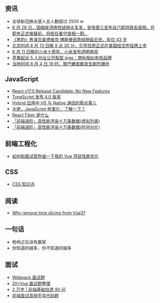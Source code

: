 ## 资讯

- 全球新冠肺炎感人总人数超过 2500 w
- [8 月 28 日，因痼疾溃疡性结肠炎复发，安倍晋三宣布自己即将辞去首相，在职务正式接替前，将担任看守首相一职。](https://zh.wikipedia.org/wiki/%E5%AE%89%E5%80%8D%E6%99%8B%E4%B8%89)
- [《黑豹》男演员查德维克·博斯曼因患结肠癌去世，年仅 43 岁](https://zhuanlan.zhihu.com/p/205750275)
- [北京时间 8 月 13 日晚 9 点 30 分，贝壳找房正式在美国纽交所挂牌上市](https://finance.sina.com.cn/stock/usstock/c/2020-08-14/doc-iivhuipn8532503.shtml)
- [8 月 11 日晚的小米十周年，小米发布透明电视](https://tech.sina.com.cn/e/2020-08-13/doc-iivhuipn8355547.shtml)
- [苹果起诉 5 人创业公司梨型 logo：商标相似有损品牌](https://www.guancha.cn/industry-science/2020_08_11_561035.shtml)
- [当地时间 8 月 4 日 18 时，黎巴嫩首都发生剧烈爆炸](http://weibointl.api.weibo.com/share/164082852.html?weibo_id=4534487826048048)

## JavaScript

- [React v17.0 Release Candidate: No New Features](https://reactjs.org/blog/2020/08/10/react-v17-rc.html)
- [TypeScript 发布 4.0 版本](https://devblogs.microsoft.com/typescript/announcing-typescript-4-0-rc/)
- [Hybrid 应用中 H5 与 Native 通信的那点事儿](https://mp.weixin.qq.com/s/9YkBGfOMvSHr_alpMJUY2Q)
- [大佬，JavaScript 柯里化，了解一下？](https://juejin.im/post/6844903603266650125)
- [React Fiber 是什么](https://zhuanlan.zhihu.com/p/26027085)
- [「前端进阶」高性能渲染十万条数据(虚拟列表)](https://juejin.im/post/6844903982742110216)
- [「前端进阶」高性能渲染十万条数据(时间分片)](https://juejin.im/post/6844903938894872589)

## 前端工程化

- [如何和面试官吹嘘一下我的 Vue  项目性能优化](http://caibaojian.com/vue-optimization.html)

## CSS

- [CSS 知识点](https://juejin.im/post/6844904185847087111)

## 阅读

- [Why remove time slicing from Vue3?](https://github.com/vuejs/rfcs/issues/89#issuecomment-546988615)

## 一句话

- 枪响之后没有赢家
- 你知道的越多，你不知道的越多

## 面试

- [Webpack 面试题](https://juejin.im/post/6844904094281236487)
- [20+Vue 面试题整理](https://juejin.im/post/6844904084374290446)
- [2 万字 | 前端基础拾遗 90 问](https://juejin.im/post/6844904116552990727) 
- [前端面试高频手写代码题](https://mp.weixin.qq.com/s/18u0TrdcMYWXt-2JQeMNgQ)
